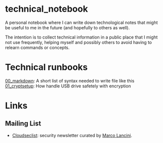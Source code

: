 # technical_notebook
A personal notebook where I can write down technological notes that might be useful to me in the future (and hopefully to others as well).

The intention is to collect technical information in a public place that I might not use frequently, helping myself and possibly others to avoid having to relearn commands or concepts.


# Technical runbooks  

[00_markdown](runbooks/00_markdown.md): A short list of syntax needed to write file like this  
[01_cryptsetup](runbooks/01_cryptsetup.md): How handle USB drive safetely with encryption

# Links  
## Mailing List
- [Cloudseclist](https://cloudseclist.com/): security newsletter curated by [Marco Lancini](https://www.marcolancini.it/). 
